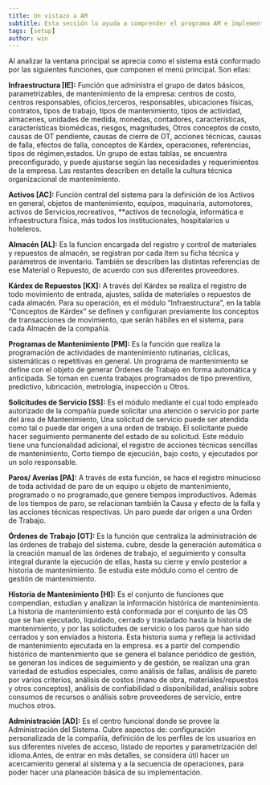 ```yaml
---
title: Un vistazo a AM
subtitle: Esta sección lo ayuda a comprender el programa AM e implementarlo para satisfacer las necesidades de gestión de mantenimiento de activos en su negocio.
tags: [setup]
author: win
---
```



Al analizar la ventana principal se aprecia como el sistema está conformado por las siguientes funciones, que componen el menú principal. Son ellas:

**Infraestructura [IE]:** Función que administra el grupo de datos básicos, parametrizables, de mantenimiento de la empresa: centros de costo, centros responsables, oficios,terceros, responsables, ubicaciones físicas, contratos, tipos de trabajo, tipos de mantenimiento, tipos de actividad, almacenes, unidades de medida, monedas, contadores, características, características biomédicas, riesgos, magnitudes, Otros conceptos de costo, causas de OT pendiente, causas de cierre de OT, acciones técnicas, causas de falla, efectos de falla, conceptos de Kárdex, operaciones, referencias, tipos de régimen,estados. Un grupo de estas tablas, se encuentra preconfigurado, y puede ajustarse según las necesidades y requerimientos de la empresa.  Las restantes describen en detalle la cultura técnica organizacional de mantenimiento.

**Activos [AC]:** Función central del sistema para la definición de los Activos en general, objetos de mantenimiento, equipos, maquinaria, automotores, activos de Servicios,recreativos, **activos de tecnología, informática e infraestructura física, más todos los institucionales, hospitalarios u hoteleros.

**Almacén [AL]:** Es la funcion encargada del registro y control de materiales y repuestos de almacén, se registran por cada ítem su ficha técnica y parámetros de inventario. También se describen las distintas referencias de ese Material o Repuesto, de acuerdo con sus diferentes proveedores.

**Kárdex de Repuestos [KX]:** A través del Kárdex se realiza el registro de todo movimiento de entrada, ajustes, salida de materiales o repuestos de cada almacén. Para su operación, en el módulo “Infraestructura”, en la tabla “Conceptos de Kárdex” se definen y configuran previamente los conceptos de transacciones de movimiento, que serán hábiles en el sistema, para cada Almacén de la compañía.

**Programas de Mantenimiento [PM]:** Es la función que realiza la programación de actividades de mantenimiento rutinarias, cíclicas, sistemáticas o repetitivas en general. Un programa de mantenimiento se define con el objeto de generar Órdenes de Trabajo en forma automática y anticipada. Se toman en cuenta trabajos programados de tipo preventivo, predictivo, lubricación, metrología, inspección u Otros.

**Solicitudes de Servicio [SS]:** Es el módulo mediante el cual todo empleado autorizado de la compañía puede solicitar una atención o servicio por parte del área de Mantenimiento, Una solicitud de servicio puede ser atendida como tal o puede dar origen a una orden de trabajo. El solicitante puede hacer seguimiento permanente del estado de su solicitud. Este módulo tiene una funcionalidad adicional, el registro de acciones técnicas sencillas de mantenimiento, Corto tiempo de ejecución, bajo costo, y ejecutados por un solo responsable. 

**Paros/ Averías [PA]:** A través de esta función, se hace el registro minucioso de toda actividad de paro de un equipo u objeto de mantenimiento, programado o no programado,que genere tiempos improductivos. Además de los tiempos de paro, se relacionan también la Causa y efecto de la falla y las acciones técnicas respectivas. Un paro puede dar origen a una Orden de Trabajo.

**Órdenes de Trabajo [OT]:** Es la función que centraliza la administración de las órdenes de trabajo del sistema. cubre, desde la generación automática o la creación manual de las órdenes de trabajo, el seguimiento y consulta integral durante la ejecución de ellas, hasta su cierre y envío posterior a historia de mantenimiento. Se estudia este módulo como el centro de gestión de mantenimiento.

**Historia de Mantenimiento [HI]:**  Es el conjunto de funciones que compendian, estudian y analizan la información histórica de mantenimiento. La historia de mantenimiento está conformada por el conjunto de las OS que se han ejecutado, liquidado, cerrado y trasladado hasta la historia de mantenimiento, y por las solicitudes de servicio o los paros que han sido cerrados y son enviados a historia. Esta historia suma y refleja la actividad de mantenimiento ejecutada en la empresa. es a partir del compendio histórico de mantenimiento que se genera el balance periódico de gestión, se generan los índices de seguimiento y de gestión, se realizan una gran variedad de estudios especiales, como análisis de fallas, análisis de pareto por varios criterios, análisis de costos (mano de obra, materiales/repuestos y otros conceptos), análisis de confiabilidad o disponibilidad, análisis sobre consumos de recursos o análisis sobre proveedores de servicio, entre muchos otros.

**Administración [AD]:** Es el centro funcional donde se provee la Administración del Sistema. Cubre aspectos de: configuración personalizada de la compañía, definición de los perfiles de los usuarios en sus diferentes niveles de acceso, listado de reportes y parametrización del idioma.Antes, de entrar en más detalles, se considera útil hacer un acercamiento general al sistema y a la secuencia de operaciones, para poder hacer una planeación básica de su implementación.

